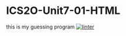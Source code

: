 # ICS2O-Unit7-01-HTML
this is my guessing program
[![linter](https://github.com/Hafsa-Woyessa/ICS2O-Unit7-01-HTML/workflows/linter/badge.svg)](https://github.com/marketplace/actions/super-linter)
